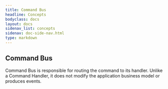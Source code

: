 ```yaml
---
title: Command Bus
headline: Concepts
bodyclass: docs
layout: docs
sidenav_list: concepts
sidenav: doc-side-nav.html
type: markdown
---
```

<h2 class="top">Command Bus</h2> 

Command Bus is responsible for routing the command to its handler. Unlike a Command Handler, it does not modify the application business model or produces events.
